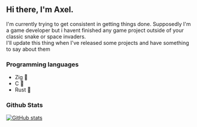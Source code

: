 ## Hi there, I'm Axel.

I'm currently trying to get consistent in getting things done.
Supposedly I'm a game developer but i havent finished any game project outside of your classic snake or space invaders.  
I'll update this thing when I've released some projects and have something to say about them

### Programming languages
- Zig 🖤
- C 💚
- Rust 🧡

### Github Stats
[![GitHub stats](https://github-readme-stats.vercel.app/api?username=qAxelFT&show_icons=true&theme=catppuccin_mocha)](https://github.com/anuraghazra/github-readme-stats)
